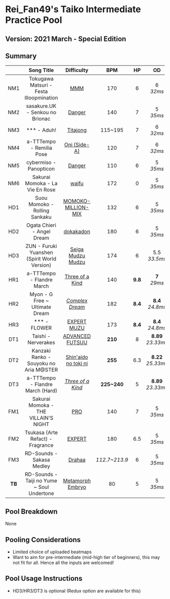 # Rei_Fan49's Taiko Intermediate Practice Pool

## Version: 2021 March - Special Edition

## Summary

|   | Song Title | Difficulty | BPM | HP | OD | SD | Count | Length |
|:-:|:-:|:-:|:-:|:-:|:-:|:-:|:-:|:-:|
| NM1 | Tokugawa Matsuri - Festa Illoopmination | [MMM](https://osu.ppy.sh/b/2628306?m=1) | 170 | 6 | 6<br>*32ms* | 6<br>*x5.5* | 765 | 190 |
| NM2 | sasakure.UK - Senkou no Brionac | [Danger](https://osu.ppy.sh/b/2843666?m=1) | 140 | 7 | 5<br>*35ms* | 5<br>*x5.0* | 548 | 135 |
| NM3 | \*\*\* - Aduh! | [Titajong](https://osu.ppy.sh/b/2706333?m=1) | 115~195 | 7 | 6<br>*32ms* | 6<br>*x5.5* | 812 | 178 |
| NM4 | a-TTTempo - Remilia Pose | [Oni (Side-A)](https://osu.ppy.sh/b/2104531?m=1) | 120 | 7 | 6<br>*32ms* | 6<br>*x5.5* | 331 | 81 |
| NM5 | cybermiso - Panopticon | [Danger](https://osu.ppy.sh/b/2866046?m=1) | 110 | 6 | 5<br>*35ms* | 5<br>*x5.0* | 500 | 126 |
| NM6 | Sakurai Momoka - La Vie En Rose | [waifu](https://osu.ppy.sh/b/2750432?m=1) | 172 | 0 | 5<br>*35ms* | 5<br>*x5.0* | 475 | 125 |
| HD1 | Suou Momoko - Rolling Sankaku | [MOMOKO-MILLION-MIX](https://osu.ppy.sh/b/2857469?m=1) | 132 | 6 | 5<br>*35ms* | 5<br>*x5.0* | 840 | 245 |
| HD2 | Ogata Chieri - Angel Dream | [dokakadon](https://osu.ppy.sh/b/2894091?m=1) | 180 | 6 | 5<br>*35ms* | 5<br>*x5.0* | 567 | 130 |
| HD3 | ZUN - Furuki Yuanshen (Spirit World Version) | [Seiga Mudzu Mudzu](https://osu.ppy.sh/b/2877162?m=1) | 174 | 6 | 5.5<br>*33.5ms* | 5.5<br>*x5.25* | 390 | 100 |
| HR1 | a-TTTempo - Flandre March | [Three of a Kind](https://osu.ppy.sh/b/242446?m=1) | 140 | **9.8** | **7**<br>*29ms* | **7**<br>*x6.0* | 281 | 84 |
| HR2 | Myon - G Free ~ Ultimate Dream | *[Complex Dream](https://osu.ppy.sh/b/139510?m=1)* | 182 | **8.4** | **8.4**<br>*24.8ms* | **8.4**<br>**x6.7** | 597 | 148 |
| HR3 | \*\*\* - FLOWER | [EXPERT MUZU](https://osu.ppy.sh/b/2103815?m=1) | 173 | **8.4** | **8.4**<br>*24.8ms* | **8.4**<br>*x6.7* | 533 | 119 |
| DT1 | Taishi - Nerverakes | [ADVANCED FUTSUU](https://osu.ppy.sh/b/2666644?m=1) | **210** | 8 | **8.89**<br>*23.33ms* | **1.875**<br>*x3.75* | 120 | **53** |
| DT2 | Kanzaki Ranko - Souyoku no Aria M@STER | [Shin'aido no toki ni](https://osu.ppy.sh/b/2895659?m=1) | **255** | 6.3 | **8.22**<br>*25.33ms* | **1.125**<br>*x3.45* | 399 | **111** |
| DT3 | a-TTTempo - Flandre March (Hard) | *[Three of a Kind](https://osu.ppy.sh/b/189885?m=1)* | **225~240** | 5 | **8.89**<br>*23.33ms* | **1.875**<br>*x3.75* | 228 | **59** |
| FM1 | Sakurai Momoka - THE VILLAIN'S NIGHT | [PRO](https://osu.ppy.sh/b/2858737?m=1) | 140 | 7 | 5<br>*35ms* | 5<br>*x5.0* | 362 | 133 |
| FM2 | Tsukasa (Arte Refact) - Fragrance | [EXPERT](https://osu.ppy.sh/b/2908363?m=1) | 180 | 6.5 | 5<br>*35ms* | 5<br>*x5.0* | 274 | 65 |
| FM3 | RD-Sounds - Sakasa Medley | [Drahaa](https://osu.ppy.sh/b/2796734?m=1) | *112.7~213.9* | 6 | 5<br>*35ms* | 5<br>*x5.0* | 615 | 172 |
| **TB** | RD-Sounds - Taiji no Yume ~ Soul Undertone | [Metamorph Embryo](https://osu.ppy.sh/b/2902261?m=1) | 80 | 5 | 5<br>*35ms* | 5<br>*x5.0* | 1446 | 385 |

## Pool Breakdown

None

## Pooling Considerations

- Limited choice of uploaded beatmaps
- Want to aim for pre-intermediate (mid-high tier of beginners), this may not fit for all. Hence all the inputs are welcomed!

## Pool Usage Instructions

- HD3/HR3/DT3 is optional (Redux option are available for this)